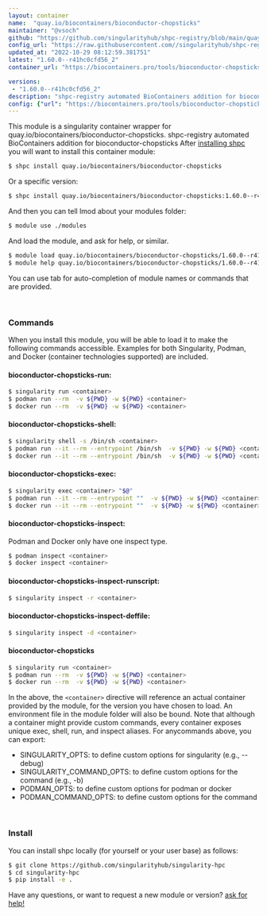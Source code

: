 ```yaml
---
layout: container
name:  "quay.io/biocontainers/bioconductor-chopsticks"
maintainer: "@vsoch"
github: "https://github.com/singularityhub/shpc-registry/blob/main/quay.io/biocontainers/bioconductor-chopsticks/container.yaml"
config_url: "https://raw.githubusercontent.com//singularityhub/shpc-registry/main/quay.io/biocontainers/bioconductor-chopsticks/container.yaml"
updated_at: "2022-10-29 08:12:59.381751"
latest: "1.60.0--r41hc0cfd56_2"
container_url: "https://biocontainers.pro/tools/bioconductor-chopsticks"

versions:
 - "1.60.0--r41hc0cfd56_2"
description: "shpc-registry automated BioContainers addition for bioconductor-chopsticks"
config: {"url": "https://biocontainers.pro/tools/bioconductor-chopsticks", "maintainer": "@vsoch", "description": "shpc-registry automated BioContainers addition for bioconductor-chopsticks", "latest": {"1.60.0--r41hc0cfd56_2": "sha256:4f26615e2b0594ffd9b4da49d540f99e3098a9ea8a5cdda50cfefa42ed71acca"}, "tags": {"1.60.0--r41hc0cfd56_2": "sha256:4f26615e2b0594ffd9b4da49d540f99e3098a9ea8a5cdda50cfefa42ed71acca"}, "docker": "quay.io/biocontainers/bioconductor-chopsticks"}
---
```


This module is a singularity container wrapper for quay.io/biocontainers/bioconductor-chopsticks.
shpc-registry automated BioContainers addition for bioconductor-chopsticks
After [installing shpc](#install) you will want to install this container module:


```bash
$ shpc install quay.io/biocontainers/bioconductor-chopsticks
```

Or a specific version:

```bash
$ shpc install quay.io/biocontainers/bioconductor-chopsticks:1.60.0--r41hc0cfd56_2
```

And then you can tell lmod about your modules folder:

```bash
$ module use ./modules
```

And load the module, and ask for help, or similar.

```bash
$ module load quay.io/biocontainers/bioconductor-chopsticks/1.60.0--r41hc0cfd56_2
$ module help quay.io/biocontainers/bioconductor-chopsticks/1.60.0--r41hc0cfd56_2
```

You can use tab for auto-completion of module names or commands that are provided.

<br>

### Commands

When you install this module, you will be able to load it to make the following commands accessible.
Examples for both Singularity, Podman, and Docker (container technologies supported) are included.

#### bioconductor-chopsticks-run:

```bash
$ singularity run <container>
$ podman run --rm  -v ${PWD} -w ${PWD} <container>
$ docker run --rm  -v ${PWD} -w ${PWD} <container>
```

#### bioconductor-chopsticks-shell:

```bash
$ singularity shell -s /bin/sh <container>
$ podman run --it --rm --entrypoint /bin/sh  -v ${PWD} -w ${PWD} <container>
$ docker run --it --rm --entrypoint /bin/sh  -v ${PWD} -w ${PWD} <container>
```

#### bioconductor-chopsticks-exec:

```bash
$ singularity exec <container> "$@"
$ podman run --it --rm --entrypoint ""  -v ${PWD} -w ${PWD} <container> "$@"
$ docker run --it --rm --entrypoint ""  -v ${PWD} -w ${PWD} <container> "$@"
```

#### bioconductor-chopsticks-inspect:

Podman and Docker only have one inspect type.

```bash
$ podman inspect <container>
$ docker inspect <container>
```

#### bioconductor-chopsticks-inspect-runscript:

```bash
$ singularity inspect -r <container>
```

#### bioconductor-chopsticks-inspect-deffile:

```bash
$ singularity inspect -d <container>
```



#### bioconductor-chopsticks

```bash
$ singularity run <container>
$ podman run --rm  -v ${PWD} -w ${PWD} <container>
$ docker run --rm  -v ${PWD} -w ${PWD} <container>
```


In the above, the `<container>` directive will reference an actual container provided
by the module, for the version you have chosen to load. An environment file in the
module folder will also be bound. Note that although a container
might provide custom commands, every container exposes unique exec, shell, run, and
inspect aliases. For anycommands above, you can export:

 - SINGULARITY_OPTS: to define custom options for singularity (e.g., --debug)
 - SINGULARITY_COMMAND_OPTS: to define custom options for the command (e.g., -b)
 - PODMAN_OPTS: to define custom options for podman or docker
 - PODMAN_COMMAND_OPTS: to define custom options for the command

<br>

### Install

You can install shpc locally (for yourself or your user base) as follows:

```bash
$ git clone https://github.com/singularityhub/singularity-hpc
$ cd singularity-hpc
$ pip install -e .
```

Have any questions, or want to request a new module or version? [ask for help!](https://github.com/singularityhub/singularity-hpc/issues)